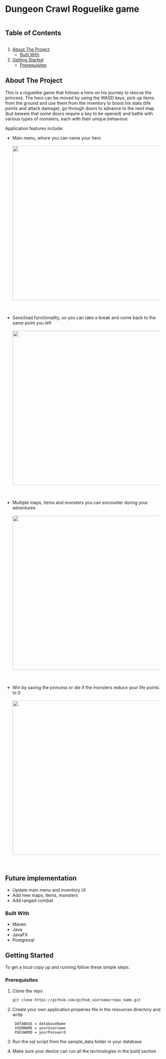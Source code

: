 <!-- TABLE OF CONTENTS -->

# Dungeon Crawl Roguelike game

<summary><h2 style="display: inline-block">Table of Contents</h2></summary>
<ol>
<li>
    <a href="#about-the-project">About The Project</a>
    <ul>
    <li><a href="#built-with">Built With</a></li>
    </ul>
</li>
<li>
    <a href="#getting-started">Getting Started</a>
    <ul>
    <li><a href="#prerequisites">Prerequisites</a></li>
    </ul>
</li>

</ol>

<!-- ABOUT THE PROJECT -->

## About The Project

This is a roguelike game that follows a hero on his journey to rescue the princess. The hero can be moved
by using the WASD keys, pick up items from the ground and use them from the inventory to boost his stats
(life points and attack damage), go through doors to advance to the next map (but beware that some doors require
a key to be opened) and battle with various types of monsters, each with their unique behaviour.

Application features include:

- Main menu, where you can name your hero<br/><br/>
  <img src="https://raw.githubusercontent.com/CozminM/Dungeon_Crawl/master/public/.png" height="500" width="auto">
  <br/>
  <br/>
  <br/>

- Save/load functionality, so you can take a break and come back to the same point you left<br/><br/>
  <img src="https://raw.githubusercontent.com/CozminM/Dungeon_Crawl/master/public/.png" height="500" width="auto">
  <br/><br/><br/>

- Multiple maps, items and monsters you can encounter during your adventures<br/><br/>
  <img src="https://raw.githubusercontent.com/CozminM/Dungeon_Crawl/master/public/.png" height="500" width="auto">
  <br/><br/><br/>

- Win by saving the princess or die if the monsters reduce your life points to 0 <br/><br/>
  <img src="https://raw.githubusercontent.com/CozminM/Dungeon_Crawl/master/public/.png" height="500" width="auto">
  <br/><br/><br/>

## Future implementation

- Update main menu and inventory UI
- Add new maps, items, monsters
- Add ranged combat


### Built With

- Maven
- Java
- JavaFX
- Postgresql

<!-- GETTING STARTED -->

## Getting Started

To get a local copy up and running follow these simple steps.

### Prerequisites

1. Clone the repo
   ```sh
   git clone https://github.com/github_username/repo_name.git
   ```
2. Create your own application.properies file in the resources directory and write
   ```
    DATABASE = databaseName
    USERNAME = yourUsername
    PASSWORD = yourPassword
   ```

3. Run the sql script from the sample_data folder in your database

4. Make sure your device can run all the technologies in the build section

